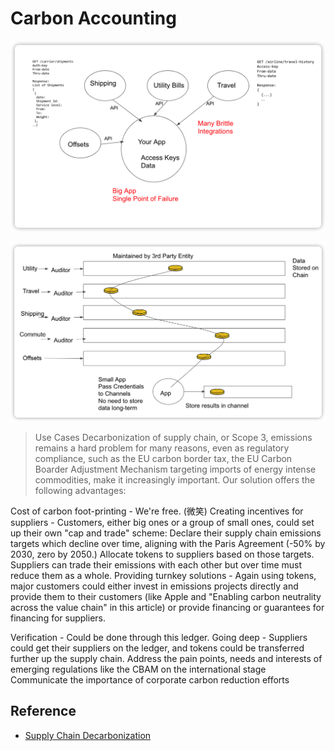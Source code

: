 # Carbon Accounting

![](2022-08-02-16-57-03.png)

![](2022-08-02-16-56-49.png)

> Use Cases
Decarbonization of supply chain, or Scope 3, emissions remains a hard problem for many reasons, even as regulatory compliance, such as the EU carbon border tax, the EU Carbon Boarder Adjustment Mechanism targeting imports of energy intense commodities, make it increasingly important.  Our solution offers the following advantages:

Cost of carbon foot-printing - We're free. (微笑)
Creating incentives for suppliers - Customers, either big ones or a group of small ones, could set up their own "cap and trade" scheme: Declare their supply chain emissions targets which decline over time, aligning with the Paris Agreement (-50% by 2030, zero by 2050.)  Allocate tokens to suppliers based on those targets.  Suppliers can trade their emissions with each other but over time must reduce them as a whole.
Providing turnkey solutions - Again using tokens, major customers could either invest in emissions projects directly and provide them to their customers (like Apple and "Enabling carbon neutrality across the value chain" in this article) or provide financing or guarantees for financing for suppliers.

Verification - Could be done through this ledger.
Going deep - Suppliers could get their suppliers on the ledger, and tokens could be transferred further up the supply chain.
Address the pain points, needs and interests of emerging regulations like the CBAM on the international stage
Communicate the importance of corporate carbon reduction efforts


## Reference

- [Supply Chain Decarbonization](https://wiki.hyperledger.org/display/CASIG/Supply+Chain+Decarbonization)
